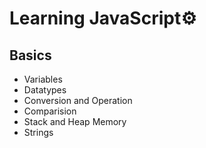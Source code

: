 # Learning JavaScript⚙️

## Basics
- Variables
- Datatypes
- Conversion and Operation
- Comparision
- Stack and Heap Memory
- Strings